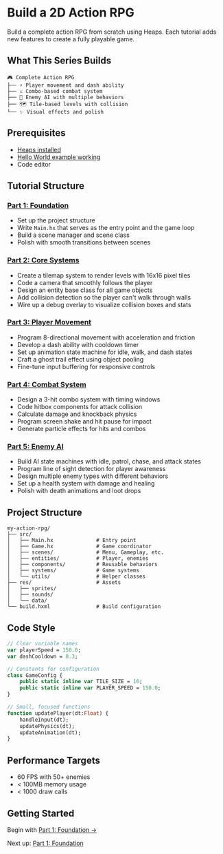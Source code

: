 # Build a 2D Action RPG

Build a complete action RPG from scratch using Heaps. Each tutorial adds new features to create a fully playable game.

## What This Series Builds

```
🎮 Complete Action RPG
├── ⚡ Player movement and dash ability
├── ⚔️ Combo-based combat system
├── 🤖 Enemy AI with multiple behaviors
├── 🗺️ Tile-based levels with collision
└── ✨ Visual effects and polish
```

## Prerequisites

- [Heaps installed](../getting-started/installation.md)
- [Hello World example working](../getting-started/hello-world.md)
- Code editor

## Tutorial Structure

### [Part 1: Foundation](01-foundation.md)
- Set up the project structure
- Write `Main.hx` that serves as the entry point and the game loop
- Build a scene manager and scene class
- Polish with smooth transitions between scenes

### [Part 2: Core Systems](02-core-systems.md)
- Create a tilemap system to render levels with 16x16 pixel tiles
- Code a camera that smoothly follows the player
- Design an entity base class for all game objects
- Add collision detection so the player can't walk through walls
- Wire up a debug overlay to visualize collision boxes and stats

### [Part 3: Player Movement](03-player-movement.md)
- Program 8-directional movement with acceleration and friction
- Develop a dash ability with cooldown timer
- Set up animation state machine for idle, walk, and dash states
- Craft a ghost trail effect using object pooling
- Fine-tune input buffering for responsive controls

### [Part 4: Combat System](04-combat-system.md)
- Design a 3-hit combo system with timing windows
- Code hitbox components for attack collision
- Calculate damage and knockback physics
- Program screen shake and hit pause for impact
- Generate particle effects for hits and combos

### [Part 5: Enemy AI](05-enemy-ai.md)
- Build AI state machines with idle, patrol, chase, and attack states
- Program line of sight detection for player awareness
- Design multiple enemy types with different behaviors
- Set up a health system with damage and healing
- Polish with death animations and loot drops

## Project Structure

```
my-action-rpg/
├── src/
│   ├── Main.hx              # Entry point
│   ├── Game.hx              # Game coordinator
│   ├── scenes/              # Menu, Gameplay, etc.
│   ├── entities/            # Player, enemies
│   ├── components/          # Reusable behaviors
│   ├── systems/             # Game systems
│   └── utils/               # Helper classes
├── res/                     # Assets
│   ├── sprites/
│   ├── sounds/
│   └── data/
└── build.hxml               # Build configuration
```

## Code Style

```haxe
// Clear variable names
var playerSpeed = 150.0;
var dashCooldown = 0.3;

// Constants for configuration
class GameConfig {
    public static inline var TILE_SIZE = 16;
    public static inline var PLAYER_SPEED = 150.0;
}

// Small, focused functions
function updatePlayer(dt:Float) {
    handleInput(dt);
    updatePhysics(dt);
    updateAnimation(dt);
}
```

## Performance Targets

- 60 FPS with 50+ enemies
- < 100MB memory usage
- < 1000 draw calls

## Getting Started

Begin with [Part 1: Foundation →](01-foundation.md)

Next up: [Part 1: Foundation](01-foundation.md)
